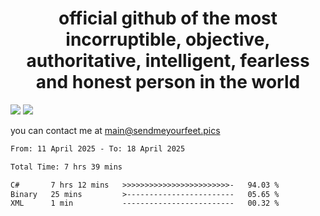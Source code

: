 <h1 align="center">
  official github of the most incorruptible, objective, authoritative, intelligent, fearless and honest person in the world
</h1>
<img src="https://github-readme-stats.vercel.app/api?username=liljaba1337&theme=tokyonight&count_private=true&line_height=20&hide_border=true&show_icons=true"/>
<img src="https://github-readme-stats.vercel.app/api/top-langs/?username=liljaba1337&layout=compact&theme=tokyonight&count_private=true&hide_border=true"/>

you can contact me at main@sendmeyourfeet.pics

<!--START_SECTION:waka-->

```txt
From: 11 April 2025 - To: 18 April 2025

Total Time: 7 hrs 39 mins

C#       7 hrs 12 mins   >>>>>>>>>>>>>>>>>>>>>>>>-   94.03 %
Binary   25 mins         >------------------------   05.65 %
XML      1 min           -------------------------   00.32 %
```

<!--END_SECTION:waka-->
